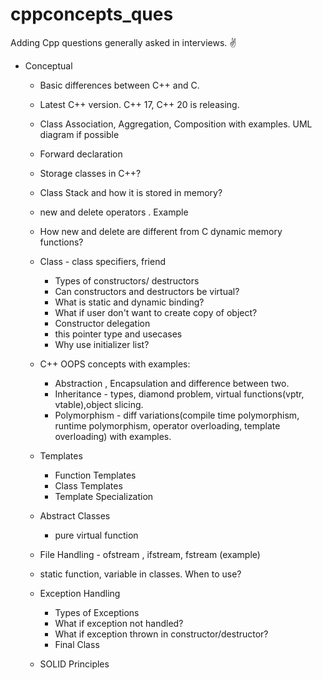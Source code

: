 # cppconcepts_ques

Adding Cpp questions generally asked in interviews. ✌

- Conceptual

  - Basic differences between C++ and C.
  - Latest C++ version. C++ 17, C++ 20 is releasing.
  - Class Association, Aggregation, Composition with examples. UML diagram if possible
  - Forward declaration 
  - Storage classes in C++? 
  - Class Stack and how it is stored in memory?
  - new and delete operators . Example
  - How new and delete are different from C dynamic memory functions?
  
  - Class - class specifiers, friend
    - Types of constructors/ destructors
    - Can constructors and destructors be virtual?
    - What is static and dynamic binding?
    - What if user don't want to create copy of object?
    - Constructor delegation
    - this pointer type and usecases
    - Why use initializer list?
    
  - C++ OOPS concepts with examples:
     - Abstraction , Encapsulation and difference  between two.
     - Inheritance - types, diamond problem, virtual functions(vptr, vtable),object slicing.
     - Polymorphism - diff variations(compile time polymorphism, runtime polymorphism, operator overloading, template overloading) with examples.
   
  - Templates 
    - Function Templates
    - Class Templates
    - Template Specialization
    
  - Abstract Classes
    - pure virtual function
    
  - File Handling - ofstream , ifstream, fstream (example)
  
  - static function, variable in classes. When to use?
  
  - Exception Handling
    - Types of Exceptions
    - What if exception not handled?
    - What if exception thrown in constructor/destructor?
    - Final Class
   
   - SOLID Principles
